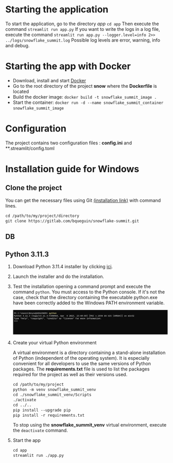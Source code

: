 # Starting the application

To start the application, go to the directory *app* `cd app` Then execute the command `streamlit run app.py`
If you want to write the logs in a log file, execute the command `streamlit run app.py --logger.level=info 2>> ../logs/snowflake_summit.log`
Possible log levels are error, warning, info and debug.

# Starting the app with Docker

* Download, install and start [Docker](https://docs.docker.com/get-docker/)
* Go to the root directory of the project **snow** where the **Dockerfile** is located
* Build the docker image: `docker build -t snowflake_summit_image .`
* Start the container: `docker run -d --name snowflake_summit_container snowflake_summit_image`

# Configuration

The project contains two configuration files : **config.ini** and **.streamlit/config.toml


# Installation guide for Windows

## Clone the project

You can get the necessary files using Git [(installation link)](https://git-scm.com/downloads) with command lines.

```
cd /path/to/my/project/directory
git clone https://gitlab.com/bqueguin/snowflake-summit.git
```

## DB


## Python 3.11.3

1. Download Python 3.11.4 installer by clicking [ici](https://www.python.org/ftp/python/3.11.3/python-3.11.3-amd64.exe).
2. Launch the installer and do the installation.
3. Test the installation opening a command prompt and execute the command `python`. You must access to the Python console. If it's not the case, check that the directory containing the executable python.exe have been correctly added to the Windows PATH environment variable.

   ![alt text](./images/install_python.png "Python installation")

4. Create your virtual Python environment

   A virtual environment is a directory containing a stand-alone installation of Python (independent of the operating system). It is especially convenient for all developers to use the same versions of Python packages. The **requirements.txt** file is used to list the packages required for the project as well as their versions used.
   
   ```
   cd /path/to/my/project
   python -m venv snowflake_summit_venv 
   cd ./snowflake_summit_venv/Scripts
   ./activate
   cd ../..
   pip install --upgrade pip
   pip install -r requirements.txt
   ```

   To stop using the **snowflake_summit_venv** virtual environment, execute the `deactivate` command.

5. Start the app

   ```
   cd app
   streamlit run ./app.py
   ```

